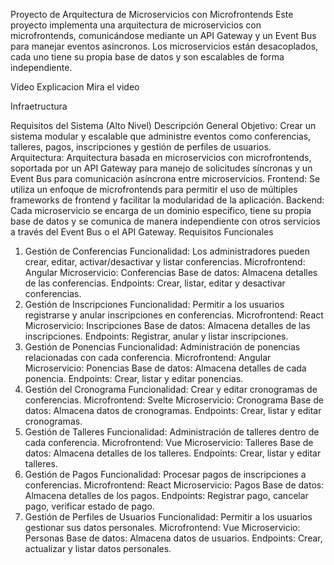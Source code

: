 Proyecto de Arquitectura de Microservicios con Microfrontends
Este proyecto implementa una arquitectura de microservicios con microfrontends, comunicándose mediante un API Gateway y un Event Bus para manejar eventos asíncronos. Los microservicios están desacoplados, cada uno tiene su propia base de datos y son escalables de forma independiente.

Video Explicacion
Mira el video

Infraetructura

Requisitos del Sistema (Alto Nivel)
Descripción General
Objetivo: Crear un sistema modular y escalable que administre eventos como conferencias, talleres, pagos, inscripciones y gestión de perfiles de usuarios.
Arquitectura: Arquitectura basada en microservicios con microfrontends, soportada por un API Gateway para manejo de solicitudes síncronas y un Event Bus para comunicación asíncrona entre microservicios.
Frontend: Se utiliza un enfoque de microfrontends para permitir el uso de múltiples frameworks de frontend y facilitar la modularidad de la aplicación.
Backend: Cada microservicio se encarga de un dominio específico, tiene su propia base de datos y se comunica de manera independiente con otros servicios a través del Event Bus o el API Gateway.
Requisitos Funcionales
1. Gestión de Conferencias
Funcionalidad: Los administradores pueden crear, editar, activar/desactivar y listar conferencias.
Microfrontend: Angular
Microservicio: Conferencias
Base de datos: Almacena detalles de las conferencias.
Endpoints:
Crear, listar, editar y desactivar conferencias.
2. Gestión de Inscripciones
Funcionalidad: Permitir a los usuarios registrarse y anular inscripciones en conferencias.
Microfrontend: React
Microservicio: Inscripciones
Base de datos: Almacena detalles de las inscripciones.
Endpoints:
Registrar, anular y listar inscripciones.
3. Gestión de Ponencias
Funcionalidad: Administración de ponencias relacionadas con cada conferencia.
Microfrontend: Angular
Microservicio: Ponencias
Base de datos: Almacena detalles de cada ponencia.
Endpoints:
Crear, listar y editar ponencias.
4. Gestión del Cronograma
Funcionalidad: Crear y editar cronogramas de conferencias.
Microfrontend: Svelte
Microservicio: Cronograma
Base de datos: Almacena datos de cronogramas.
Endpoints:
Crear, listar y editar cronogramas.
5. Gestión de Talleres
Funcionalidad: Administración de talleres dentro de cada conferencia.
Microfrontend: Vue
Microservicio: Talleres
Base de datos: Almacena detalles de los talleres.
Endpoints:
Crear, listar y editar talleres.
6. Gestión de Pagos
Funcionalidad: Procesar pagos de inscripciones a conferencias.
Microfrontend: React
Microservicio: Pagos
Base de datos: Almacena detalles de los pagos.
Endpoints:
Registrar pago, cancelar pago, verificar estado de pago.
7. Gestión de Perfiles de Usuarios
Funcionalidad: Permitir a los usuarios gestionar sus datos personales.
Microfrontend: Vue
Microservicio: Personas
Base de datos: Almacena datos de usuarios.
Endpoints:
Crear, actualizar y listar datos personales.
